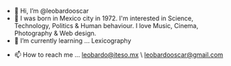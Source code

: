 - 👋 Hi, I’m @leobardooscar
- 👀 I was born in Mexico city in 1972. I'm interested in Science, Technology, Politics & Human behaviour. I love Music, Cinema, Photography & Web design. 
- 📖 I’m currently learning ... Lexicography
<!--- - 💞️ I’m looking to collaborate on ... -->
- 📫 How to reach me ... leobardo@iteso.mx \ leobardooscar@gmail.com 

<!---
leobardooscar/leobardooscar is a ✨ special ✨ repository because its `README.md` (this file) appears on your GitHub profile.
You can click the Preview link to take a look at your changes.
--->
